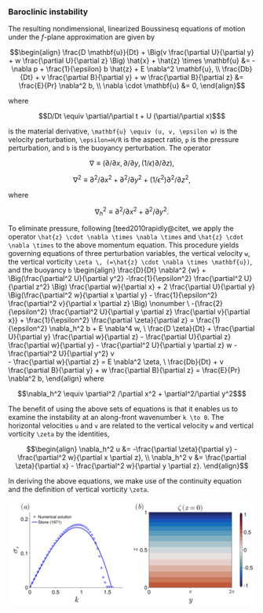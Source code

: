 ### Baroclinic instability






The resulting nondimensional, linearized Boussinesq equations of motion under the $f$-plane approximation are given by
```math
\begin{align}
    \frac{D \mathbf{u}}{Dt}
    + \Big(v \frac{\partial U}{\partial y} + w \frac{\partial U}{\partial z} \Big) \hat{x}
    + \hat{z} \times \mathbf{u} &=
    -\nabla p + \frac{1}{\epsilon} b \hat{z} + E \nabla^2 \mathbf{u}, \\
    \frac{Db}{Dt}
    +  v \frac{\partial B}{\partial y} + w \frac{\partial B}{\partial z} &= \frac{E}{Pr} \nabla^2 b, \\
    \nabla \cdot \mathbf{u} &= 0,
\end{align}
```
where 
```math
D/Dt \equiv \partial/\partial t + U (\partial/\partial x)$
```
is the material derivative, ``\mathbf{u} \equiv (u, v, \epsilon w)`` is the velocity perturbation, ``\epsilon=H/R`` is the aspect ratio, ``p`` is the pressure perturbation, and ``b`` is the buoyancy perturbation. The operator 
```math
\nabla \equiv (\partial/\partial x, \partial/\partial y, (1/\epsilon) \partial/\partial z),
```
```math
\nabla^2 \equiv \partial^2/\partial x^2 + \partial^2/\partial y^2 + (1/\epsilon^2) \partial^2/ \partial z^2,
```
where 
```math
\nabla_h^2 \equiv \partial^2 /\partial x^2 + \partial^2/\partial y^2.
```
To eliminate pressure, following [teed2010rapidly@citet, we apply the operator ``\hat{z} \cdot \nabla \times \nabla \times``  and ``\hat{z} \cdot \nabla \times`` to the above momentum equation. This procedure yields governing equations of three perturbation variables, the vertical velocity ``w``, the vertical vorticity ``\zeta \, (=\hat{z} \cdot \nabla \times \mathbf{u})``, and the buoyancy ``b`` 
\begin{align}
    \frac{D}{Dt}
    \nabla^2 {w} + 
    \Big(\frac{\partial^2 U}{\partial y^2} 
    -\frac{1}{\epsilon^2} \frac{\partial^2 U}{\partial z^2} \Big) \frac{\partial w}{\partial x}
    + 2 \frac{\partial U}{\partial y}
    \Big(\frac{\partial^2 w}{\partial x \partial y} - \frac{1}{\epsilon^2} \frac{\partial^2 v}{\partial x \partial z} \Big)
    \nonumber \\
    -{\frac{2}{\epsilon^2} \frac{\partial^2 U}{\partial y \partial z} \frac{\partial v}{\partial x}} 
    + \frac{1}{\epsilon^2} \frac{\partial \zeta}{\partial z} 
    = \frac{1}{\epsilon^2} \nabla_h^2 b + E \nabla^4 w,
\\
    \frac{D \zeta}{Dt}
    + \frac{\partial U}{\partial y} \frac{\partial w}{\partial z} 
    - \frac{\partial U}{\partial z}
    \frac{\partial w}{\partial y}
    - \frac{\partial^2 U}{\partial y \partial z} w
    -\frac{\partial^2 U}{\partial y^2} v  
    - \frac{\partial w}{\partial z} = 
    E \nabla^2 \zeta, 
\\
    \frac{Db}{Dt}
    + v \frac{\partial B}{\partial y} + 
    w \frac{\partial B}{\partial z}
    = \frac{E}{Pr} \nabla^2 b,
\end{align}
where 
```math
\nabla_h^2 \equiv \partial^2 /\partial x^2 + \partial^2/\partial y^2$
```
The benefit of using the above sets of equations is that it enables us to examine the instability at an along-front wavenumber ``k \to 0``. 
The horizontal velocities ``u`` and ``v`` are related to the vertical velocity ``w`` and vertical vorticity ``\zeta`` by the identities, 
```math
\begin{align}
    \nabla_h^2 u &= -\frac{\partial \zeta}{\partial y} - \frac{\partial^2 w}{\partial x \partial z}, 
\\
    \nabla_h^2 v &= \frac{\partial \zeta}{\partial x} - \frac{\partial^2 w}{\partial y \partial z}.    
\end{align}
```
In deriving the above equations, we make use of the continuity equation and the definition of vertical vorticity ``\zeta``.




![Alt text](images/stone1971_Ri2.png)
